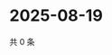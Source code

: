# 2025-08-19

共 0 条

<!-- BEGIN ZHIHUVIDEO -->
<!-- 最后更新时间 Tue Aug 19 2025 04:13:02 GMT+0800 (China Standard Time) -->

<!-- END ZHIHUVIDEO -->
